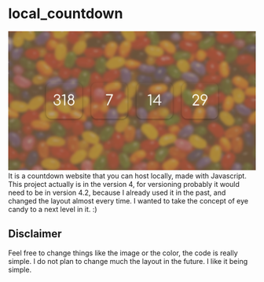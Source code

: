 # local_countdown

![local countdown](local_countdown.png)
It is a countdown website that you can host locally, made with Javascript. This project actually is in the version 4, for versioning probably it would need to be in version 4.2, because I already used it in the past, and changed the layout almost every time. I wanted to take the concept of eye candy to a next level in it. :)
## Disclaimer
Feel free to change things like the image or the color, the code is really simple. I do not plan to change much the layout in the future. I like it being simple.